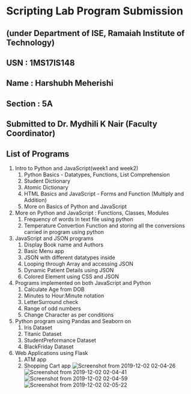 # Scripting Lab Program Submission

## (under Department of ISE, Ramaiah Institute of Technology)

## USN : 1MS17IS148

## Name : Harshubh Meherishi

## Section : 5A

## Submitted to Dr. Mydhili K Nair (Faculty Coordinator)

## List of Programs

1. Intro to Python and JavaScript(week1 and week2) 
    1. Python Basics - Datatypes, Functions, List Comprehension
    2. Student Dictionary
    3. Atomic Dictionary
    4. HTML Basics and JavaScript - Forms and Function (Multiply and Addition)
    5. More on Basics of Python and JavaScript 
2. More on Python and JavaScript : Functions, Classes, Modules
    1. Frequency of words in text file using python
    2. Temperature Convertion Function and storing all the conversions carried in program using python
3. JavaScript and JSON programs
    1. Display Book name and Authors
    2. Basic Menu app
    3. JSON with different datatypes inside
    4. Looping through Array and accessing JSON
    5. Dynamic Patient Details using JSON
    6. Colored Element using CSS and JSON
4. Programs implemented on both JavaScript and Python
    1. Calculate Age from DOB
    2. Minutes to Hour:Minute notation
    3. LetterSurround check
    4. Range of odd numbers
    5. Change Character as per conditions
5. Python program using Pandas and Seaborn on
    1. Iris Dataset
    2. Titanic Dataset
    3. StudentPreformance Dataset
    4. BlackFriday Dataset
6. Web Applications using Flask
    1. ATM app
    2. Shopping Cart app
![Screenshot from 2019-12-02 02-04-26](https://user-images.githubusercontent.com/45391029/69915935-b563be80-147a-11ea-895f-9a87b85cc3e7.png)
![Screenshot from 2019-12-02 02-04-41](https://user-images.githubusercontent.com/45391029/69915944-e0e6a900-147a-11ea-9346-a97dbeb4527a.png)
![Screenshot from 2019-12-02 02-04-59](https://user-images.githubusercontent.com/45391029/69915946-e47a3000-147a-11ea-98b3-f02f5ffe1333.png)
![Screenshot from 2019-12-02 02-05-22](https://user-images.githubusercontent.com/45391029/69915949-e6dc8a00-147a-11ea-8b3b-e137d4bb8f4c.png)

